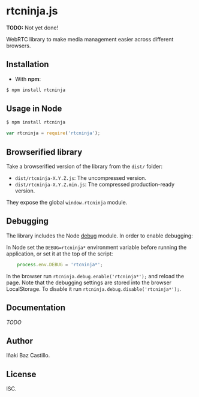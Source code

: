 # rtcninja.js

**TODO:** Not yet done!

WebRTC library to make media management easier across different browsers.


## Installation

* With **npm**:
```bash
$ npm install rtcninja
```


## Usage in Node

```bash
$ npm install rtcninja
```

```javascript
var rtcninja = require('rtcninja');
```


## Browserified library

Take a browserified version of the library from the `dist/` folder:

* `dist/rtcninja-X.Y.Z.js`: The uncompressed version.
* `dist/rtcninja-X.Y.Z.min.js`: The compressed production-ready version.

They expose the global `window.rtcninja` module.


## Debugging

The library includes the Node [debug](https://github.com/visionmedia/debug) module. In order to enable debugging:

In Node set the `DEBUG=rtcninja*` environment variable before running the application, or set it at the top of the script:

```javascript
    process.env.DEBUG = 'rtcninja*';
```

In the browser run `rtcninja.debug.enable('rtcninja*');` and reload the page. Note that the debugging settings are stored into the browser LocalStorage. To disable it run `rtcninja.debug.disable('rtcninja*');`.


## Documentation

*TODO*


## Author

Iñaki Baz Castillo.


## License

ISC.
